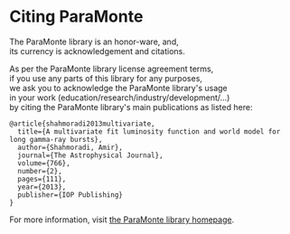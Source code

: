 Citing ParaMonte  
================  
  
The ParaMonte library is an honor-ware, and,  
its currency is acknowledgement and citations.  
  
As per the ParaMonte library license agreement terms,  
if you use any parts of this library for any purposes,  
we ask you to acknowledge the ParaMonte library's usage  
in your work (education/research/industry/development/...)  
by citing the ParaMonte library's main publications as listed here:  
  
    @article{shahmoradi2013multivariate,  
      title={A multivariate fit luminosity function and world model for long gamma-ray bursts},  
      author={Shahmoradi, Amir},  
      journal={The Astrophysical Journal},  
      volume={766},  
      number={2},  
      pages={111},  
      year={2013},  
      publisher={IOP Publishing}  
    }  
  
For more information, visit [the ParaMonte library homepage](https://www.cdslab.org/paramonte/notes/overview/preface/#how-to-acknowledge-the-use-of-the-paramonte-library-in-your-work).  
